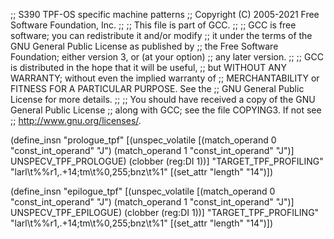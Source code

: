 ;; S390 TPF-OS specific machine patterns
;; Copyright (C) 2005-2021 Free Software Foundation, Inc.
;;
;; This file is part of GCC.
;;
;; GCC is free software; you can redistribute it and/or modify
;; it under the terms of the GNU General Public License as published by
;; the Free Software Foundation; either version 3, or (at your option)
;; any later version.
;;
;; GCC is distributed in the hope that it will be useful,
;; but WITHOUT ANY WARRANTY; without even the implied warranty of
;; MERCHANTABILITY or FITNESS FOR A PARTICULAR PURPOSE.  See the
;; GNU General Public License for more details.
;;
;; You should have received a copy of the GNU General Public License
;; along with GCC; see the file COPYING3.  If not see
;; <http://www.gnu.org/licenses/>.

(define_insn "prologue_tpf"
  [(unspec_volatile [(match_operand 0 "const_int_operand" "J")
		     (match_operand 1 "const_int_operand" "J")]
		    UNSPECV_TPF_PROLOGUE)
   (clobber (reg:DI 1))]
  "TARGET_TPF_PROFILING"
  "larl\t%%r1,.+14\;tm\t%0,255\;bnz\t%1"
  [(set_attr "length"   "14")])


(define_insn "epilogue_tpf"
  [(unspec_volatile [(match_operand 0 "const_int_operand" "J")
		     (match_operand 1 "const_int_operand" "J")]
		    UNSPECV_TPF_EPILOGUE)
   (clobber (reg:DI 1))]
  "TARGET_TPF_PROFILING"
  "larl\t%%r1,.+14\;tm\t%0,255\;bnz\t%1"
  [(set_attr "length"   "14")])
